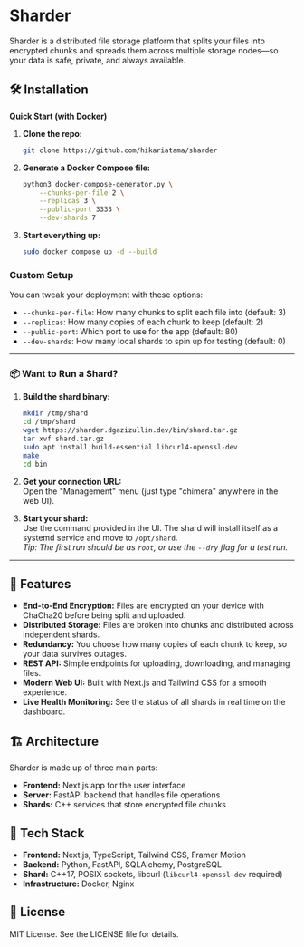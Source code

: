 # Sharder

Sharder is a distributed file storage platform that splits your files into encrypted chunks and spreads them across multiple storage nodes—so your data is safe, private, and always available.

## 🛠️ Installation

**Quick Start (with Docker)**

1. **Clone the repo:**
    ```bash
    git clone https://github.com/hikariatama/sharder
    ```

2. **Generate a Docker Compose file:**
    ```bash
    python3 docker-compose-generator.py \
        --chunks-per-file 2 \
        --replicas 3 \
        --public-port 3333 \
        --dev-shards 7
    ```

3. **Start everything up:**
    ```bash
    sudo docker compose up -d --build
    ```

### Custom Setup

You can tweak your deployment with these options:

- `--chunks-per-file`: How many chunks to split each file into (default: 3)
- `--replicas`: How many copies of each chunk to keep (default: 2)
- `--public-port`: Which port to use for the app (default: 80)
- `--dev-shards`: How many local shards to spin up for testing (default: 0)

---

### 📦 Want to Run a Shard?

1. **Build the shard binary:**
    ```bash
    mkdir /tmp/shard
    cd /tmp/shard
    wget https://sharder.dgazizullin.dev/bin/shard.tar.gz
    tar xvf shard.tar.gz
    sudo apt install build-essential libcurl4-openssl-dev
    make
    cd bin
    ```

2. **Get your connection URL:**  
    Open the "Management" menu (just type "chimera" anywhere in the web UI).

3. **Start your shard:**  
    Use the command provided in the UI. The shard will install itself as a systemd service and move to `/opt/shard`.  
    *Tip: The first run should be as `root`, or use the `--dry` flag for a test run.*

---

## 🚀 Features

- **End-to-End Encryption:** Files are encrypted on your device with ChaCha20 before being split and uploaded.
- **Distributed Storage:** Files are broken into chunks and distributed across independent shards.
- **Redundancy:** You choose how many copies of each chunk to keep, so your data survives outages.
- **REST API:** Simple endpoints for uploading, downloading, and managing files.
- **Modern Web UI:** Built with Next.js and Tailwind CSS for a smooth experience.
- **Live Health Monitoring:** See the status of all shards in real time on the dashboard.

## 🏗️ Architecture

Sharder is made up of three main parts:

- **Frontend:** Next.js app for the user interface
- **Server:** FastAPI backend that handles file operations
- **Shards:** C++ services that store encrypted file chunks

## 🧩 Tech Stack

- **Frontend:** Next.js, TypeScript, Tailwind CSS, Framer Motion
- **Backend:** Python, FastAPI, SQLAlchemy, PostgreSQL
- **Shard:** C++17, POSIX sockets, libcurl (`libcurl4-openssl-dev` required)
- **Infrastructure:** Docker, Nginx

## 📝 License

MIT License. See the LICENSE file for details.
